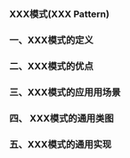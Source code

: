 ### XXX模式(XXX Pattern)



### 一、XXX模式的定义



### 二、XXX模式的优点



### 三、XXX模式的应用用场景



### 四、 XXX模式的通用类图



### 五、XXX模式的通用实现

